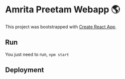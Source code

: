 # Amrita Preetam Webapp 🌎

This project was bootstrapped with [Create React App](https://github.com/facebook/create-react-app).

## Run
You just need to run,
 `npm start`

## Deployment

